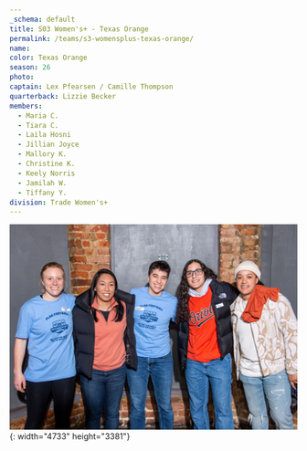 ```yaml
---
_schema: default
title: S03 Women's+ - Texas Orange
permalink: /teams/s3-womensplus-texas-orange/
name:
color: Texas Orange
season: 26
photo:
captain: Lex Pfearsen / Camille Thompson
quarterback: Lizzie Becker
members:
  - Maria C.
  - Tiara C.
  - Laila Hosni
  - Jillian Joyce
  - Mallory K.
  - Christine K.
  - Keely Norris
  - Jamilah W.
  - Tiffany Y.
division: Trade Women's+
---
```

![](/img/da2-6998.jpg){: width="4733" height="3381"}